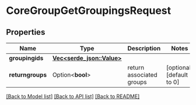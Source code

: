 # CoreGroupGetGroupingsRequest

## Properties

Name | Type | Description | Notes
------------ | ------------- | ------------- | -------------
**groupingids** | [**Vec<serde_json::Value>**](serde_json::Value.md) |  | 
**returngroups** | Option<**bool**> | return associated groups | [optional][default to 0]

[[Back to Model list]](../README.md#documentation-for-models) [[Back to API list]](../README.md#documentation-for-api-endpoints) [[Back to README]](../README.md)



